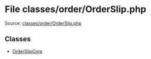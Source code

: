 File classes/order/OrderSlip.php
=========

Source: [classes/order/OrderSlip.php](https://github.com/PrestaShop/PrestaShop/blob/1.5.6.2/classes/order/OrderSlip.php)


Classes
-------

* [OrderSlipCore](class.OrderSlipCore.md)

